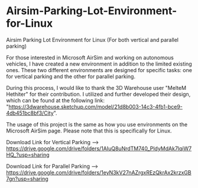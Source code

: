 # Airsim-Parking-Lot-Environment-for-Linux
Airsim Parking Lot Environment for Linux (For both vertical and parallel parking)


For those interested in Microsoft AirSim and working on autonomous vehicles, I have created a new environment in addition to the limited existing ones. These two different environments are designed for specific tasks: one for vertical parking and the other for parallel parking. 

During this process, I would like to thank the 3D Warehouse user "MelteM Hethiter" for their contribution. I utilized and further developed their design, which can be found at the following link: "https://3dwarehouse.sketchup.com/model/21d8b003-14c3-4fb1-bce9-4db451bc8bf3/City".

The usage of this project is the same as how you use environments on the Microsoft AirSim page. Please note that this is specifically for Linux.


Download Link for Vertical Parking --> https://drive.google.com/drive/folders/1AIuQ8uNrdTM740_PldyMdAk7lqiW7HQ_?usp=sharing


Download Link for Parallel Parking --> https://drive.google.com/drive/folders/1eyN3kV27nAZrgxREzQkrAx2krzxGB7gn?usp=sharing
